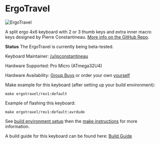ErgoTravel
====

![ErgoTravel](https://i.imgur.com/H9t6Q7b.png)


A split ergo 4x6 keyboard with 2 or 3 thumb keys and extra inner macro keys designed by Pierre Constantineau. [More info on the GitHub Repo](https://github.com/jpconstantineau/ErgoTravel).

**Status** The ErgoTravel is currently being beta-tested.  

Keyboard Maintainer: [/u/jpconstantineau](https://github.com/jpconstantineau)  

Hardware Supported: Pro Micro (ATmega32U4) 

Hardware Availability: [Group Buys](https://keyboards.jpconstantineau.com/) or order your own [yourself](https://github.com/jpconstantineau/ErgoTravel/blob/master/OrderingInstructions.md)


Make example for this keyboard (after setting up your build environment):

    make ergotravel/rev1:default

Example of flashing this keyboard:

    make ergotravel/rev1:default:avrdude

See [build environment setup](https://docs.qmk.fm/build_environment_setup.html) then the [make instructions](https://docs.qmk.fm/make_instructions.html) for more information.

A build guide for this keyboard can be found here: [Build Guide](https://github.com/jpconstantineau)
